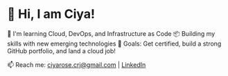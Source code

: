 # 👋 Hi, I am Ciya! 

🚀 I'm learning Cloud, DevOps, and Infrastructure as Code 
📦 Building my skills with new emerging technologies
🌱 Goals: Get certified, build a strong GitHub portfolio, and land a cloud job!  


📫 Reach me: ciyarose.crj@gmail.com | [LinkedIn](https://linkedin.com/in/ciyarosejoshy)

<!----
📦 Building my skills with IBM Cloud, Kubernetes, and Terraform  
🛠️ Current Project: Setting up CI/CD pipelines and monitoring stack  

📫 Reach me: aisha.dev@gmail.com | [LinkedIn](https://linkedin.com/in/aisha-cloud)

---

### 🧰 Tools & Tech I’m Learning:
- GCP | Terraform | Docker | Kubernetes
- GitHub Actions | Prometheus + Grafana | Helm
- Bash, Python

### 📘 Latest Projects:
- [`terraform-gcp-infra`](https://github.com/your-username/terraform-gcp-infra): Setup GCP infra with Terraform
- [`k8s-app-deployment`](https://github.com/your-username/k8s-app-deployment): Deploy apps to Kubernetes



<!--
**Ciyarose27/Ciyarose27** is a ✨ _special_ ✨ repository because its `README.md` (this file) appears on your GitHub profile.

Here are some ideas to get you started:

- 🔭 I’m currently working on ...
- 🌱 I’m currently learning ...
- 👯 I’m looking to collaborate on ...
- 🤔 I’m looking for help with ...
- 💬 Ask me about ...
- 📫 How to reach me: ...
- 😄 Pronouns: ...
- ⚡ Fun fact: ...
-->

